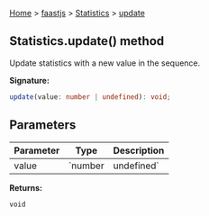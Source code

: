 [Home](./index) &gt; [faastjs](./faastjs.md) &gt; [Statistics](./faastjs.statistics.md) &gt; [update](./faastjs.statistics.update.md)

## Statistics.update() method

Update statistics with a new value in the sequence.

<b>Signature:</b>

```typescript
update(value: number | undefined): void;
```

## Parameters

|  Parameter | Type | Description |
|  --- | --- | --- |
|  value | `number | undefined` |  |

<b>Returns:</b>

`void`

